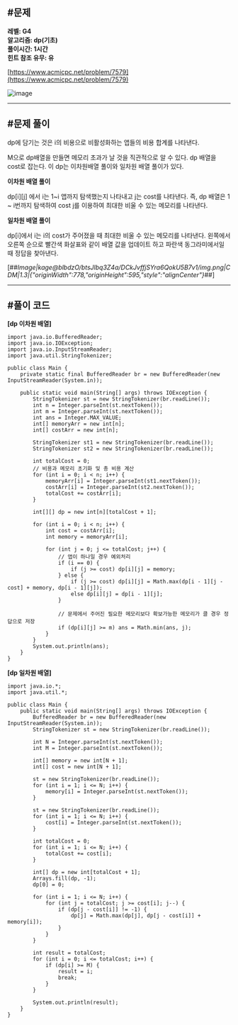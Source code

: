 ## **#문제**         

**레벨: G4  
알고리즘: dp(기초)**  
**풀이시간: 1시간  
힌트 참조 유무: 유**

[https://www.acmicpc.net/problem/7579](https://www.acmicpc.net/problem/7579)

![image](https://github.com/user-attachments/assets/d6781c57-4198-4219-8a38-0f3a1745b4ea)

---

## **#문제 풀이**        

dp에 담기는 것은 i의 비용으로 비활성화하는 앱들의 비용 합계를 나타낸다.

M으로 dp배열을 만들면 메모리 초과가 날 것을 직관적으로 알 수 있다. dp 배열을 cost로 잡는다. 이 dp는 이차원배열 풀이와 일차원 배열 풀이가 있다.

**이차원 배열 풀이**

dp\[i\]\[j\] 에서 i는 1~i 앱까지 탐색했는지 나타내고 j는 cost를 나타낸다. 즉, dp 배열은 1 ~ i번까지 탐색하여 cost j를 이용하여 최대한 비울 수 있는 메모리를 나타낸다.

**일차원 배열 풀이**

dp\[i\]에서 i는 i의 cost가 주어졌을 때 최대한 비울 수 있는 메모리를 나타낸다. 왼쪽에서 오른쪽 순으로 빨간색 화살표와 같이 배열 값을 업데이트 하고 파란색 동그라미에서일 때 정답을 찾아낸다.

[##_Image|kage@blbdzO/btsJlbq3Z4a/DCkJvffjSYra6QokU5B7v1/img.png|CDM|1.3|{"originWidth":778,"originHeight":595,"style":"alignCenter"}_##]

---

## **#풀이 코드**      

**\[dp 이차원 배열\]**

```
import java.io.BufferedReader;
import java.io.IOException;
import java.io.InputStreamReader;
import java.util.StringTokenizer;

public class Main {
    private static final BufferedReader br = new BufferedReader(new InputStreamReader(System.in));

    public static void main(String[] args) throws IOException {
        StringTokenizer st = new StringTokenizer(br.readLine());
        int n = Integer.parseInt(st.nextToken());
        int m = Integer.parseInt(st.nextToken());
        int ans = Integer.MAX_VALUE;
        int[] memoryArr = new int[n];
        int[] costArr = new int[n];
        
        StringTokenizer st1 = new StringTokenizer(br.readLine());
        StringTokenizer st2 = new StringTokenizer(br.readLine());
        
        int totalCost = 0;
        // 비용과 메모리 초기화 및 총 비용 계산
        for (int i = 0; i < n; i++) {
            memoryArr[i] = Integer.parseInt(st1.nextToken());
            costArr[i] = Integer.parseInt(st2.nextToken());
            totalCost += costArr[i];
        }
        
        int[][] dp = new int[n][totalCost + 1];

        for (int i = 0; i < n; i++) {
            int cost = costArr[i];
            int memory = memoryArr[i];
            
            for (int j = 0; j <= totalCost; j++) {
                // 앱이 하나일 경우 예외처리
                if (i == 0) {
                    if (j >= cost) dp[i][j] = memory;
                } else {
                    if (j >= cost) dp[i][j] = Math.max(dp[i - 1][j - cost] + memory, dp[i - 1][j]);
                    else dp[i][j] = dp[i - 1][j];
                }
                
                // 문제에서 주어진 필요한 메모리보다 확보가능한 메모리가 클 경우 정답으로 저장
                if (dp[i][j] >= m) ans = Math.min(ans, j);
            }
        }
        System.out.println(ans);
    }
}
```

**\[dp 일차원 배열\]**

```
import java.io.*;
import java.util.*;

public class Main {
    public static void main(String[] args) throws IOException {
        BufferedReader br = new BufferedReader(new InputStreamReader(System.in));
        StringTokenizer st = new StringTokenizer(br.readLine());

        int N = Integer.parseInt(st.nextToken());
        int M = Integer.parseInt(st.nextToken());

        int[] memory = new int[N + 1];
        int[] cost = new int[N + 1];

        st = new StringTokenizer(br.readLine());
        for (int i = 1; i <= N; i++) {
            memory[i] = Integer.parseInt(st.nextToken());
        }

        st = new StringTokenizer(br.readLine());
        for (int i = 1; i <= N; i++) {
            cost[i] = Integer.parseInt(st.nextToken());
        }

        int totalCost = 0;
        for (int i = 1; i <= N; i++) {
            totalCost += cost[i];
        }

        int[] dp = new int[totalCost + 1];
        Arrays.fill(dp, -1);
        dp[0] = 0;

        for (int i = 1; i <= N; i++) {
            for (int j = totalCost; j >= cost[i]; j--) {
                if (dp[j - cost[i]] != -1) {
                    dp[j] = Math.max(dp[j], dp[j - cost[i]] + memory[i]);
                }
            }
        }

        int result = totalCost;
        for (int i = 0; i <= totalCost; i++) {
            if (dp[i] >= M) {
                result = i;
                break;
            }
        }

        System.out.println(result);
    }
}
```
